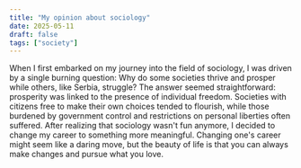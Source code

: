 ```yaml
---
title: "My opinion about sociology"
date: 2025-05-11
draft: false
tags: ["society"]
---
```


When I first embarked on my journey into the field of sociology, I was driven by a single burning question: Why do some societies thrive and prosper while others, like Serbia, struggle? The answer seemed straightforward: prosperity was linked to the presence of individual freedom. Societies with citizens free to make their own choices tended to flourish, while those burdened by government control and restrictions on personal liberties often suffered. After realizing that sociology wasn't fun anymore, I decided to change my career to something more meaningful. Changing one's career might seem like a daring move, but the beauty of life is that you can always make changes and pursue what you love.
